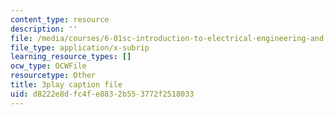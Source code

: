 ```yaml
---
content_type: resource
description: ''
file: /media/courses/6-01sc-introduction-to-electrical-engineering-and-computer-science-i-spring-2011/d8222e8dfc4fe8832b553772f2518033_l0tUtVRhmDs.srt
file_type: application/x-subrip
learning_resource_types: []
ocw_type: OCWFile
resourcetype: Other
title: 3play caption file
uid: d8222e8d-fc4f-e883-2b55-3772f2518033
---
```

